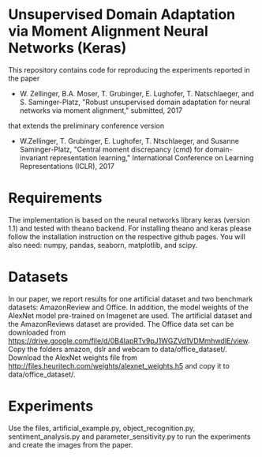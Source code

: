 # Unsupervised Domain Adaptation via Moment Alignment Neural Networks (Keras)

This repository contains code for reproducing the experiments reported in the paper
- W. Zellinger, B.A. Moser, T. Grubinger, E. Lughofer, T. Natschlaeger, and S. Saminger-Platz, "Robust unsupervised domain adaptation
for neural networks via moment alignment," submitted, 2017

that extends the preliminary conference version

- W.Zellinger, T. Grubinger, E. Lughofer, T. Ntschlaeger, and Susanne Saminger-Platz, "Central moment discrepancy (cmd) for domain-invariant representation learning," International Conference on Learning Representations (ICLR), 2017

# Requirements
The implementation is based on the neural networks library keras (version 1.1) and tested with theano backend. For installing theano and keras please follow the installation instruction on the respective github pages. You will also need: numpy, pandas, seaborn, matplotlib, and scipy.

# Datasets
In our paper, we report results for one artificial dataset and two benchmark datasets: AmazonReview and Office. In addition, the model weights of the AlexNet model pre-trained on Imagenet are used. The artificial dataset and the AmazonReviews dataset are provided. The Office data set can be downloaded from https://drive.google.com/file/d/0B4IapRTv9pJ1WGZVd1VDMmhwdlE/view. Copy the folders amazon, dslr and webcam to data/office_dataset/. Download the AlexNet weights file from http://files.heuritech.com/weights/alexnet_weights.h5 and copy it to  data/office_dataset/.

# Experiments
Use the files, artificial_example.py, object_recognition.py, sentiment_analysis.py and parameter_sensitivity.py to run the experiments and create the images from the paper.
